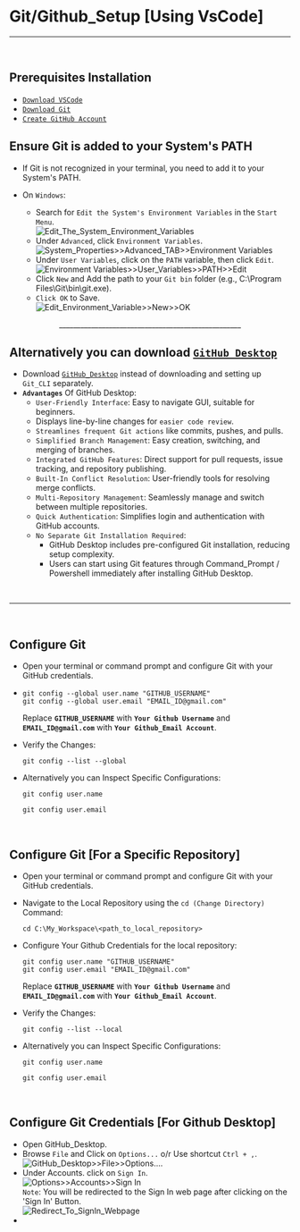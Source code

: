 # Git/Github_Setup [Using VsCode]
---
<br>

## Prerequisites Installation
  - [`Download VSCode`](https://code.visualstudio.com/)
  - [`Download Git`](https://git-scm.com/)
  - [`Create GitHub Account`](https://github.com/signup)

## Ensure Git is added to your System's PATH 
  - If Git is not recognized in your terminal, you need to add it to your System's PATH.

  - On `Windows`:
    - Search for `Edit the System's Environment Variables` in the `Start Menu`.<br>
      ![Edit_The_System_Environment_Variables](https://github.com/user-attachments/assets/14c2c514-887c-49b5-8f40-b17064d4f976)
      <br>
    - Under `Advanced`, click `Environment Variables`.<br>
      ![System_Properties>>Advanced_TAB>>Environment Variables](https://github.com/user-attachments/assets/d86361a7-cd10-4e8b-af90-cdd894be1fad)
      <br>
    - Under `User Variables`, click on the `PATH` variable, then click `Edit`.<br>
      ![Environment Variables>>User_Variables>>PATH>>Edit](https://github.com/user-attachments/assets/f445bae0-49cd-4174-9715-e7de4c22fe43)
      <br>
    - Click `New` and Add the path to your `Git bin` folder (e.g., C:\Program Files\Git\bin\git.exe).
    - `Click OK` to Save.<br>
      ![Edit_Environment_Variable>>New>>OK](https://github.com/user-attachments/assets/15fe7218-fb0f-48d9-981a-b88021c12b77)
      <br>

<div align="center">
___________________________________________________
</div>

## Alternatively you can download [` GitHub_Desktop `](https://github.com/apps/desktop) 
  - Download [` GitHub_Desktop `](https://github.com/apps/desktop) instead of downloading and setting up `Git_CLI` separately.
  - **`Advantages`** Of GitHub Desktop:
    - `User-Friendly Interface`: Easy to navigate GUI, suitable for beginners.
    - Displays line-by-line changes for `easier code review`.
    - `Streamlines frequent Git actions` like commits, pushes, and pulls.
    - `Simplified Branch Management`: Easy creation, switching, and merging of branches.
    - `Integrated GitHub Features`: Direct support for pull requests, issue tracking, and repository publishing.
    - `Built-In Conflict Resolution`: User-friendly tools for resolving merge conflicts.
    - `Multi-Repository Management`: Seamlessly manage and switch between multiple repositories.
    - `Quick Authentication`: Simplifies login and authentication with GitHub accounts.
    - `No Separate Git Installation Required`:
      - GitHub Desktop includes pre-configured Git installation, reducing setup complexity.
      - Users can start using Git features through Command_Prompt / Powershell immediately after installing GitHub Desktop.
<br>

---
<br>

## Configure Git
  - Open your terminal or command prompt and configure Git with your GitHub credentials.
  - ```
    git config --global user.name "GITHUB_USERNAME"
    git config --global user.email "EMAIL_ID@gmail.com"
    ```
    Replace **`GITHUB_USERNAME`** with **`Your Github Username`** and **`EMAIL_ID@gmail.com`** with **`Your Github_Email Account`**.
  - Verify the Changes:
    ```
    git config --list --global
    ```
  - Alternatively you can Inspect Specific Configurations:
    ```
    git config user.name
    ```
    
    ```
    git config user.email
    ```
<br>

## Configure Git [For a Specific  Repository]
  - Open your terminal or command prompt and configure Git with your GitHub credentials.
  - Navigate to the Local Repository using the `cd (Change Directory)` Command:
    ```
    cd C:\My_Workspace\<path_to_local_repository>
    ```
  - Configure Your Github Credentials for the local repository:
    ```
    git config user.name "GITHUB_USERNAME"
    git config user.email "EMAIL_ID@gmail.com"
    ```
    Replace **`GITHUB_USERNAME`** with **`Your Github Username`** and **`EMAIL_ID@gmail.com`** with **`Your Github_Email Account`**.
  - Verify the Changes:
    ```
    git config --list --local
    ```
  - Alternatively you can Inspect Specific Configurations:
    ```
    git config user.name
    ```
    
    ```
    git config user.email
    ```
<br>

## Configure Git Credentials [For Github Desktop]
  - Open GitHub_Desktop.
  - Browse `File` and Click on `Options...` o/r Use shortcut `Ctrl + ,`.<br>
    ![GitHub_Desktop>>File>>Options....](https://github.com/user-attachments/assets/4f1f7d1e-a95a-47cf-b9fc-68ef8dded11e)
    <br>
  - Under Accounts. click on `Sign In`.<br>
    ![Options>>Accounts>>Sign In](https://github.com/user-attachments/assets/5fc1abba-8e75-4d08-b1d6-319170f08f77)
    <br>
    `Note`: You will be redirected to the Sign In web page after clicking on the 'Sign In' Button.<br>
    ![Redirect_To_SignIn_Webpage](https://github.com/user-attachments/assets/892be788-c582-4f00-891f-47ee5dfeaaff)
    <br>
  - 
